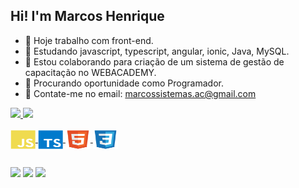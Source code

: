 ## Hi! I'm Marcos Henrique

- 🔭 Hoje trabalho com front-end. 
- 🌱 Estudando javascript, typescript, angular, ionic, Java, MySQL. 
- 👯 Estou colaborando para criação de um sistema de gestão de capacitação no WEBACADEMY.
- 🤔 Procurando oportunidade como Programador.
- 💬 Contate-me no email: marcossistemas.ac@gmail.com

<div>
  <a href="https://github.com/Marcos-cmd-henrique">
  <img height="180em" src="https://github-readme-stats.vercel.app/api?username=Marcos-cmd-henrique&show_icons=true&theme=radical"/>
  <img height="180em" src="https://github-readme-stats.vercel.app/api/top-langs/?username=Marcos-cmd-henrique&layout=compact&langs_count=16&theme=radical"/>
</div>

<div style="display: inline_block"><br>
  <img align="center" alt="Marcos-Js" height="30" width="40" src="https://raw.githubusercontent.com/devicons/devicon/master/icons/javascript/javascript-plain.svg">
  <img align="center" alt="Marcos-Ts" height="30" width="40" src="https://raw.githubusercontent.com/devicons/devicon/master/icons/typescript/typescript-plain.svg">
  <img align="center" alt="Marcos-HTML" height="30" width="40" src="https://raw.githubusercontent.com/devicons/devicon/master/icons/html5/html5-original.svg">
  <img align="center" alt="Marcos-CSS" height="30" width="40" src="https://raw.githubusercontent.com/devicons/devicon/master/icons/css3/css3-original.svg">
</div>
  
  ##
 
<div> 
  <a href="https://www.instagram.com/marcoshenriquehall/" target="_blank"><img src="https://img.shields.io/badge/-Instagram-%23E4405F?style=for-the-badge&logo=instagram&logoColor=white" target="_blank"></a>
  <a href = "mailto:marcossistemas.ac@gmail.com"><img src="https://img.shields.io/badge/-Gmail-%23333?style=for-the-badge&logo=gmail&logoColor=white" target="_blank"></a>
  <a href="https://www.linkedin.com/in/marcos-henrique-68063b171/" target="_blank"><img src="https://img.shields.io/badge/-LinkedIn-%230077B5?style=for-the-badge&logo=linkedin&logoColor=white" target="_blank"></a> 
</div>
